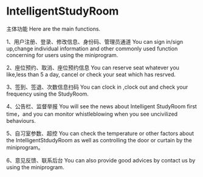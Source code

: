 # IntelligentStudyRoom
主体功能
Here are the main functions.

1、用户注册、登录、修改信息、身份码、管理员通道
You can sign in/sign up,change individual information and other commonly used function concerning for users using the miniprogram.

2、座位预约、取消、座位预约信息
You can reserve seat whatever you like,less than 5 a day, cancel or check your seat which has resrved.

3、签到、签退、次数信息扫码
You can clock in ,clock out and check your frequency using the StudyRoom.

4、公告栏、监督举报
You will see the news about Intelligent StudyRoom first time，and you can monitor whistleblowing when you see uncivilized behaviours.

5、自习室参数、超控
You can check the temperature or other factors about the IntelligentStdudyRoom as well as controlling the door or curtain by the miniprogram。

6、意见反馈、联系后台
You can also provide good advices by contact us by using the miniprogram.



